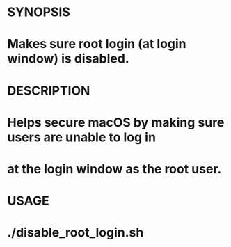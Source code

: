 # SYNOPSIS
#	Makes sure root login (at login window) is disabled.
#
# DESCRIPTION
#	Helps secure macOS by making sure users are unable to log in
#	at the login window as the root user.
#
# USAGE
#	./disable_root_login.sh
#
